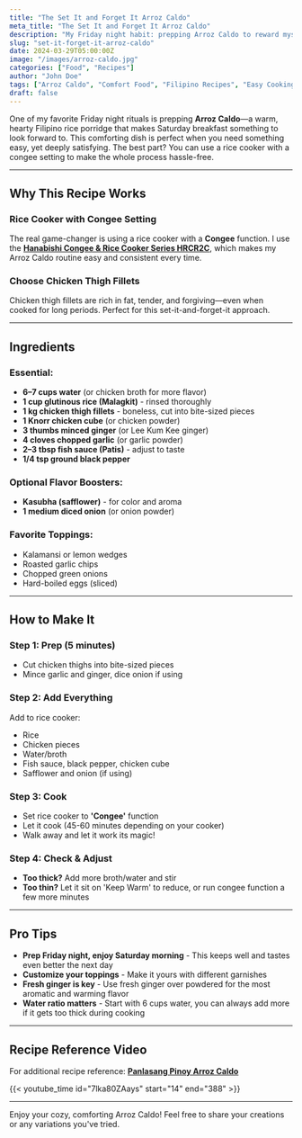 ```yaml
---
title: "The Set It and Forget It Arroz Caldo"
meta_title: "The Set It and Forget It Arroz Caldo"
description: "My Friday night habit: prepping Arroz Caldo to reward myself with a cozy Saturday breakfast."
slug: "set-it-forget-it-arroz-caldo"
date: 2024-03-29T05:00:00Z
image: "/images/arroz-caldo.jpg"
categories: ["Food", "Recipes"]
author: "John Doe"
tags: ["Arroz Caldo", "Comfort Food", "Filipino Recipes", "Easy Cooking", "Rice Cooker Recipes", "Chicken Recipes", "Congee", "Home Cooking"]
draft: false
---
```


One of my favorite Friday night rituals is prepping **Arroz Caldo**—a warm, hearty Filipino rice porridge that makes Saturday breakfast something to look forward to. This comforting dish is perfect when you need something easy, yet deeply satisfying. The best part? You can use a rice cooker with a congee setting to make the whole process hassle-free.

---

## Why This Recipe Works

### **Rice Cooker with Congee Setting**
The real game-changer is using a rice cooker with a **Congee** function. I use the **[Hanabishi Congee & Rice Cooker Series HRCR2C](https://myhanabishi.com/collections/rice-cookers-3/products/rice-cooker-hrc-r2c?variant=45693133881625)**, which makes my Arroz Caldo routine easy and consistent every time.

### **Choose Chicken Thigh Fillets**
Chicken thigh fillets are rich in fat, tender, and forgiving—even when cooked for long periods. Perfect for this set-it-and-forget-it approach.

---

## Ingredients

### **Essential:**
- **6–7 cups water** (or chicken broth for more flavor)
- **1 cup glutinous rice (Malagkit)** - rinsed thoroughly
- **1 kg chicken thigh fillets** - boneless, cut into bite-sized pieces
- **1 Knorr chicken cube** (or chicken powder)
- **3 thumbs minced ginger** (or Lee Kum Kee ginger)
- **4 cloves chopped garlic** (or garlic powder)
- **2–3 tbsp fish sauce (Patis)** - adjust to taste
- **1/4 tsp ground black pepper**

### **Optional Flavor Boosters:**
- **Kasubha (safflower)** - for color and aroma
- **1 medium diced onion** (or onion powder)

### **Favorite Toppings:**
- Kalamansi or lemon wedges
- Roasted garlic chips
- Chopped green onions
- Hard-boiled eggs (sliced)

---

## How to Make It

### **Step 1: Prep (5 minutes)**
- Cut chicken thighs into bite-sized pieces
- Mince garlic and ginger, dice onion if using

### **Step 2: Add Everything**
Add to rice cooker:
- Rice
- Chicken pieces
- Water/broth
- Fish sauce, black pepper, chicken cube
- Safflower and onion (if using)

### **Step 3: Cook**
- Set rice cooker to **'Congee'** function
- Let it cook (45-60 minutes depending on your cooker)
- Walk away and let it work its magic!

### **Step 4: Check & Adjust**
- **Too thick?** Add more broth/water and stir
- **Too thin?** Let it sit on 'Keep Warm' to reduce, or run congee function a few more minutes

---

## Pro Tips

- **Prep Friday night, enjoy Saturday morning** - This keeps well and tastes even better the next day
- **Customize your toppings** - Make it yours with different garnishes
- **Fresh ginger is key** - Use fresh ginger over powdered for the most aromatic and warming flavor
- **Water ratio matters** - Start with 6 cups water, you can always add more if it gets too thick during cooking

---

## Recipe Reference Video

For additional recipe reference: **[Panlasang Pinoy Arroz Caldo](https://panlasangpinoy.com/chicken-arroz-caldo-recipe-glutinous-rice-porridge/)**

{{< youtube_time id="7lka80ZAays" start="14" end="388" >}}

---

Enjoy your cozy, comforting Arroz Caldo! Feel free to share your creations or any variations you've tried.